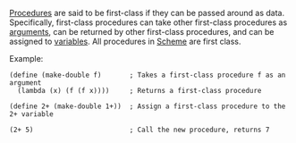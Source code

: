 [Procedures](wiki:procedure) are said to be first-class if they can be passed around as data.  Specifically, first-class procedures can take other first-class procedures as [arguments](wiki:argument), can be returned by other first-class procedures, and can be assigned to [variables](wiki:variable). All procedures in [Scheme](wiki:scheme) are first class.

Example:

    (define (make-double f)       ; Takes a first-class procedure f as an argument
      (lambda (x) (f (f x))))     ; Returns a first-class procedure
    
    (define 2+ (make-double 1+))  ; Assign a first-class procedure to the 2+ variable
    
    (2+ 5)                        ; Call the new procedure, returns 7